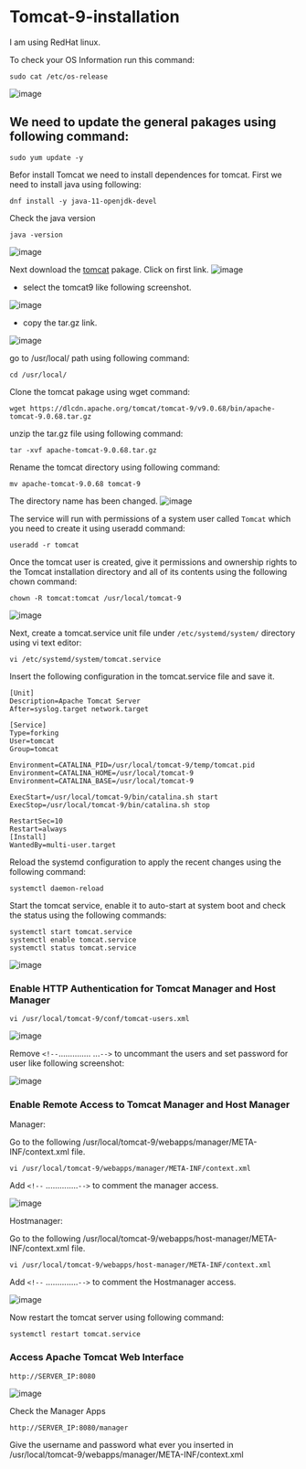 # Tomcat-9-installation

I am using RedHat linux.

To check your OS Information run this command:
```
sudo cat /etc/os-release
```

![image](https://user-images.githubusercontent.com/97009002/200231862-7c14164f-b051-4030-878c-91d447cff896.png)

## We need to update the general pakages using following command:
```
sudo yum update -y
```
Befor install Tomcat we need to install dependences for tomcat.
First we need to install java using following:
```
dnf install -y java-11-openjdk-devel
```
Check the java version
```
java -version
```
![image](https://user-images.githubusercontent.com/97009002/200235400-21d959bc-ecec-49fd-9f2f-015b126fe394.png)

Next download the [tomcat](https://tomcat.apache.org/) pakage.
Click on first link.
![image](https://user-images.githubusercontent.com/97009002/200233773-3dc9d637-0d78-497d-a9bd-f8434b76c790.png)

* select the tomcat9 like following screenshot.

![image](https://user-images.githubusercontent.com/97009002/200234466-a7dd8e5e-67ce-42bc-9819-0452ee703031.png)

* copy the tar.gz link.

![image](https://user-images.githubusercontent.com/97009002/200234631-892fe95f-c0b6-4796-bc78-3bd283c837b8.png)

go to /usr/local/ path using following command:
```
cd /usr/local/
```
Clone the tomcat pakage using wget command:
```
wget https://dlcdn.apache.org/tomcat/tomcat-9/v9.0.68/bin/apache-tomcat-9.0.68.tar.gz
```
unzip the tar.gz file using following command:
```
tar -xvf apache-tomcat-9.0.68.tar.gz
```
Rename the tomcat directory using following command:
```
mv apache-tomcat-9.0.68 tomcat-9
```
The directory name has been changed.
![image](https://user-images.githubusercontent.com/97009002/200237018-03237558-6358-4b60-be79-f6a2202fd57a.png)

The service will run with permissions of a system user called `Tomcat` which you need to create it using useradd command:
```
useradd -r tomcat
```
Once the tomcat user is created, give it permissions and ownership rights to the Tomcat installation directory and all of its contents using the following chown command:
```
chown -R tomcat:tomcat /usr/local/tomcat-9
```
![image](https://user-images.githubusercontent.com/97009002/200238107-66c1d4f2-ebfa-4cd5-be02-cc9eee3212dd.png)

Next, create a tomcat.service unit file under `/etc/systemd/system/` directory using vi text editor:
```
vi /etc/systemd/system/tomcat.service
```
Insert the following configuration in the tomcat.service file and save it.
```
[Unit]
Description=Apache Tomcat Server
After=syslog.target network.target

[Service]
Type=forking
User=tomcat
Group=tomcat

Environment=CATALINA_PID=/usr/local/tomcat-9/temp/tomcat.pid
Environment=CATALINA_HOME=/usr/local/tomcat-9
Environment=CATALINA_BASE=/usr/local/tomcat-9

ExecStart=/usr/local/tomcat-9/bin/catalina.sh start
ExecStop=/usr/local/tomcat-9/bin/catalina.sh stop

RestartSec=10
Restart=always
[Install]
WantedBy=multi-user.target
```
Reload the systemd configuration to apply the recent changes using the following command:
```
systemctl daemon-reload
```
Start the tomcat service, enable it to auto-start at system boot and check the status using the following commands:
```
systemctl start tomcat.service
systemctl enable tomcat.service
systemctl status tomcat.service
```
![image](https://user-images.githubusercontent.com/97009002/200239691-4ec0eb3d-d6a8-46c2-ad5c-f69a44debd54.png)

### Enable HTTP Authentication for Tomcat Manager and Host Manager

```
vi /usr/local/tomcat-9/conf/tomcat-users.xml
```
![image](https://user-images.githubusercontent.com/97009002/200240309-463bcc0b-4053-46d3-b94e-c1b57e2396cc.png)

Remove `<!--`..............
...`-->` to uncommant the users and set password for user like following screenshot:

![image](https://user-images.githubusercontent.com/97009002/200240447-2e3169f4-edb2-4cd9-89b1-f072ead48f50.png)

### Enable Remote Access to Tomcat Manager and Host Manager

Manager:

Go to the following /usr/local/tomcat-9/webapps/manager/META-INF/context.xml file.
```
vi /usr/local/tomcat-9/webapps/manager/META-INF/context.xml
```
Add `<!--` ..............`-->` to comment the manager access.

![image](https://user-images.githubusercontent.com/97009002/200244397-18fb1afd-1d82-4773-9801-1321241448ea.png)


Hostmanager:


Go to the following /usr/local/tomcat-9/webapps/host-manager/META-INF/context.xml file.

```
vi /usr/local/tomcat-9/webapps/host-manager/META-INF/context.xml
```

Add `<!--` ..............`-->` to comment the Hostmanager access.

![image](https://user-images.githubusercontent.com/97009002/200244609-ea471efb-cb79-4e58-85d4-d3aa2030694d.png)

Now restart the tomcat server using following command:
```
systemctl restart tomcat.service
```
### Access Apache Tomcat Web Interface

`http://SERVER_IP:8080`

![image](https://user-images.githubusercontent.com/97009002/200245217-1cd49d0b-56db-4dab-bc59-72b548efcb30.png)

Check the Manager Apps

`http://SERVER_IP:8080/manager`

Give the username and password what ever you inserted in /usr/local/tomcat-9/webapps/manager/META-INF/context.xml 
